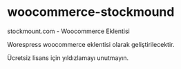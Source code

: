 # woocommerce-stockmound
 stockmount.com - Woocommerce Eklentisi

Worespress woocommerce eklentisi olarak geliştirilecektir.

Ücretsiz lisans için yıldızlamayı unutmayın.